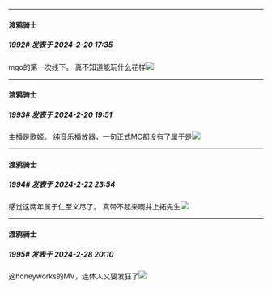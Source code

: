 
*****

####  渡鸦骑士  
##### 1992#       发表于 2024-2-20 17:35

mgo的第一次线下。
真不知道能玩什么花样<img src="https://static.saraba1st.com/image/smiley/face2017/009.gif" referrerpolicy="no-referrer">


*****

####  渡鸦骑士  
##### 1993#       发表于 2024-2-20 19:51

主播是歌姬。
纯音乐播放器，一句正式MC都没有了属于是<img src="https://static.saraba1st.com/image/smiley/face2017/010.png" referrerpolicy="no-referrer">


*****

####  渡鸦骑士  
##### 1994#       发表于 2024-2-22 23:54

感觉这两年属于仁至义尽了。
真带不起来啊井上拓先生<img src="https://static.saraba1st.com/image/smiley/face2017/009.gif" referrerpolicy="no-referrer">

*****

####  渡鸦骑士  
##### 1995#       发表于 2024-2-28 20:10

这honeyworks的MV，连体人又要发狂了<img src="https://static.saraba1st.com/image/smiley/face2017/009.gif" referrerpolicy="no-referrer">

